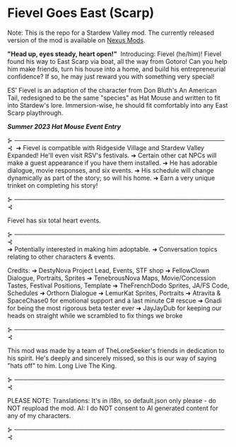 # Fievel Goes East (Scarp)
 
Note: This is the repo for a Stardew Valley mod. The currently released version of the mod is available on [Nexus Mods](https://www.nexusmods.com/stardewvalley/mods/17315).

**"Head up, eyes steady, heart open!"**
﻿﻿﻿﻿
Introducing: Fievel (he/him)!
Fievel found his way to East Scarp﻿ via boat, all the way from Gotoro! Can you help him make friends, turn his house into a home, and build his entrepreneurial confidence? If so, he may just reward you with something very special! 

ES' Fievel is an adaption of the character from Don Bluth's An American Tail, redesigned to be the same "species" as Hat Mouse and written to fit into Stardew's lore. Immersion-wise, he should fit comfortably into any East Scarp playthrough.

***Summer 2023 Hat Mouse Event Entry***

﻿⊱ ──────────────────────────────────────────────── ⊰
﻿
➜ Fievel is compatible with Ridgeside Village and Stardew Valley Expanded! He'll even visit RSV's festivals.
➜ Certain other cat NPCs will make a guest appearance if you have them installed. 
➜ He has adorable dialogue, movie responses, and six events. 
➜ His schedule will change dynamically as part of the story; so will his home.
➜ Earn a very unique trinket on completing his story!

﻿⊱ ──────────────────────────────────────────────── ⊰

Fievel has six total heart events. 

﻿⊱ ──────────────────────────────────────────────── ⊰
﻿﻿﻿﻿﻿﻿﻿﻿﻿﻿﻿﻿       
➜ Potentially interested in making him adoptable. 
➜ Conversation topics relating to other characters & events. 

Credits:
➜ DestyNova Project Lead, Events, STF shop 
➜ FellowClown Dialogue, Portraits, Sprites
➜ TenebrousNova Maps, Movie/Concession Tastes, Festival Positions, Template
➜ TheFrenchDodo Sprites, JA/FS Code, Schedules
➜ Orthorn Dialogue 
➜ LemurKat Sprites, Portraits
➜ Atravita & SpaceChase0﻿ for emotional support and a last minute C# rescue
➜ Gnadi for being the most rigorous beta tester ever
➜ JayJayDub for keeping our heads on straight while we scrambled to fix things we broke 

﻿⊱ ──────────────────────────────────────────────── ⊰

This mod was made by a team of TheLoreSeeker's friends in dedication to his spirit. He's deeply and sincerely missed, so this is our way of saying "hats off" to him. Long Live The King.﻿

﻿⊱ ──────────────────────────────────────────────── ⊰

PLEASE NOTE: 
Translations: It's in i18n, so default.json only please - do NOT reupload the mod. 
AI: I do NOT consent to AI generated content for any of my characters. 

﻿⊱ ──────────────────────────────────────────────── ⊰
